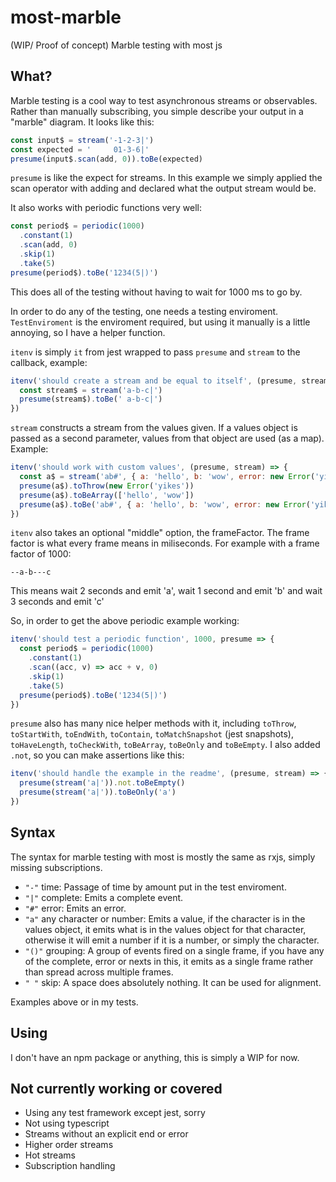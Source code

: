 # most-marble
(WIP/ Proof of concept) Marble testing with most js

## What?

Marble testing is a cool way to test asynchronous streams or observables. Rather than manually subscribing, you simple describe your output in a "marble" diagram. It looks like this:

```js
const input$ = stream('-1-2-3|')
const expected = '     01-3-6|'
presume(input$.scan(add, 0)).toBe(expected)
```

`presume` is like the expect for streams. In this example we simply applied the scan operator with adding and declared what the output stream would be.

It also works with periodic functions very well:

```js
const period$ = periodic(1000)
  .constant(1)
  .scan(add, 0)
  .skip(1)
  .take(5)
presume(period$).toBe('1234(5|)')
```

This does all of the testing without having to wait for 1000 ms to go by.

In order to do any of the testing, one needs a testing enviroment. `TestEnviroment` is the enviroment required, but using it manually is a little annoying, so I have a helper function.

`itenv` is simply `it` from jest wrapped to pass `presume` and `stream` to the callback, example:

```js
itenv('should create a stream and be equal to itself', (presume, stream) => {
  const stream$ = stream('a-b-c|')
  presume(stream$).toBe(' a-b-c|')
})
```

`stream` constructs a stream from the values given. If a values object is passed as a second parameter, values from that object are used (as a map). Example: 

```js
itenv('should work with custom values', (presume, stream) => {
  const a$ = stream('ab#', { a: 'hello', b: 'wow', error: new Error('yikes') })
  presume(a$).toThrow(new Error('yikes'))
  presume(a$).toBeArray(['hello', 'wow'])
  presume(a$).toBe('ab#', { a: 'hello', b: 'wow', error: new Error('yikes') })
})
```

`itenv` also takes an optional "middle" option, the frameFactor. The frame factor is what every frame means in miliseconds. For example with a frame factor of 1000:

```
--a-b---c
```

This means wait 2 seconds and emit 'a', wait 1 second and emit 'b' and wait 3 seconds and emit 'c'

So, in order to get the above periodic example working:

```js
itenv('should test a periodic function', 1000, presume => {
  const period$ = periodic(1000)
    .constant(1)
    .scan((acc, v) => acc + v, 0)
    .skip(1)
    .take(5)
  presume(period$).toBe('1234(5|)')
})
```

`presume` also has many nice helper methods with it, including `toThrow`, `toStartWith`, `toEndWith`, `toContain`, `toMatchSnapshot` (jest snapshots), `toHaveLength`, `toCheckWith`, `toBeArray`, `toBeOnly` and `toBeEmpty`. I also added `.not`, so you can make assertions like this:

```js
itenv('should handle the example in the readme', (presume, stream) => {
  presume(stream('a|')).not.toBeEmpty()
  presume(stream('a|')).toBeOnly('a')
})
```

## Syntax

The syntax for marble testing with most is mostly the same as rxjs, simply missing subscriptions.

- `"-"` time: Passage of time by amount put in the test enviroment.
- `"|"` complete: Emits a complete event.
- `"#"` error: Emits an error.
- `"a"` any character or number: Emits a value, if the character is in the values object, it emits what is in the values object for that character, otherwise it will emit a number if it is a number, or simply the character.
- `"()"` grouping: A group of events fired on a single frame, if you have any of the complete, error or nexts in this, it emits as a single frame rather than spread across multiple frames.
- `" "` skip: A space does absolutely nothing. It can be used for alignment.

Examples above or in my tests.

## Using

I don't have an npm package or anything, this is simply a WIP for now.

## Not currently working or covered

- Using any test framework except jest, sorry
- Not using typescript
- Streams without an explicit end or error
- Higher order streams
- Hot streams
- Subscription handling
